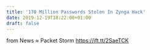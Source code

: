 ```yaml
---
title: '170 Million Passwords Stolen In Zynga Hack'
date: 2019-12-19T18:22:00+01:00
draft: false
---
```


  
  
from News ≈ Packet Storm https://ift.tt/2SaeTCK